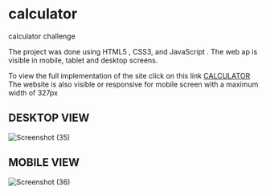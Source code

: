 # calculator
calculator challenge

The project was done using  HTML5 , CSS3, and JavaScript .
The web ap is visible in  mobile, tablet and desktop screens.

To view the full implementation of the site click on this link [CALCULATOR](https://https://hotcodes-calculator.netlify.app/")
The website is also visible or responsive for mobile screen with a maximum width of 327px
## DESKTOP VIEW

![Screenshot (35)](https://github.com/stevehotcodes/calculator/assets/111267947/ce1abd33-9111-4dc4-a19c-ecc368b2d23c)


## MOBILE VIEW

![Screenshot (36)](https://github.com/stevehotcodes/calculator/assets/111267947/e5d2834e-61c8-40c2-b64d-66c2ba782098)


